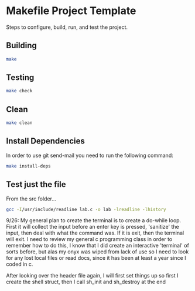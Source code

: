 # Makefile Project Template

Steps to configure, build, run, and test the project.

## Building

```bash
make
```

## Testing

```bash
make check
```

## Clean

```bash
make clean
```

## Install Dependencies

In order to use git send-mail you need to run the following command:

```bash
make install-deps
```

## Test just the file
From the src folder...
```bash
gcc -I/usr/include/readline lab.c -o lab -lreadline -lhistory
```

9/26: My general plan to create the terminal is to create a do-while loop. First it will
collect the input before an enter key is pressed, 'sanitize' the input,
then deal with what the command was. If it is exit, then the terminal will exit.
I need to review my general c programming class in order to remember how to do this,
I know that I did create an interactive 'terminal' of sorts before, but alas my onyx was
wiped from lack of use so I need to look for any lost local files or read docs, since it has 
been at least a year since I coded in c.  
    

After looking over the header file again, I will first set things up so first I create the shell struct, then I call sh_init and sh_destroy at the end 
